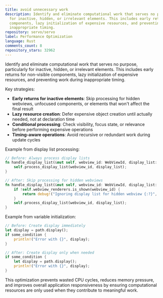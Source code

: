 ```yaml
---
title: avoid unnecessary work
description: Identify and eliminate computational work that serves no purpose, particularly
  for inactive, hidden, or irrelevant elements. This includes early returns for non-visible
  components, lazy initialization of expensive resources, and preventing work during
  inappropriate timing.
repository: servo/servo
label: Performance Optimization
language: Rust
comments_count: 8
repository_stars: 32962
---
```


Identify and eliminate computational work that serves no purpose, particularly for inactive, hidden, or irrelevant elements. This includes early returns for non-visible components, lazy initialization of expensive resources, and preventing work during inappropriate timing.

Key strategies:
- **Early returns for inactive elements**: Skip processing for hidden webviews, unfocused components, or elements that won't affect the final result
- **Lazy resource creation**: Defer expensive object creation until actually needed, not at declaration time
- **Conditional processing**: Check visibility, focus state, or relevance before performing expensive operations
- **Timing-aware operations**: Avoid recursive or redundant work during update cycles

Example from display list processing:
```rust
// Before: Always process display lists
fn handle_display_list(&mut self, webview_id: WebViewId, display_list: DisplayList) {
    self.process_display_list(webview_id, display_list);
}

// After: Skip processing for hidden webviews
fn handle_display_list(&mut self, webview_id: WebViewId, display_list: DisplayList) {
    if !self.webview_renderers.is_shown(webview_id) {
        return debug!("Ignoring display list for hidden webview {:?}", webview_id);
    }
    self.process_display_list(webview_id, display_list);
}
```

Example from variable initialization:
```rust
// Before: Create display immediately
let display = path.display();
if some_condition {
    println!("Error with {}", display);
}

// After: Create display only when needed
if some_condition {
    let display = path.display();
    println!("Error with {}", display);
}
```

This optimization prevents wasted CPU cycles, reduces memory pressure, and improves overall application responsiveness by ensuring computational resources are only used when they contribute to meaningful work.